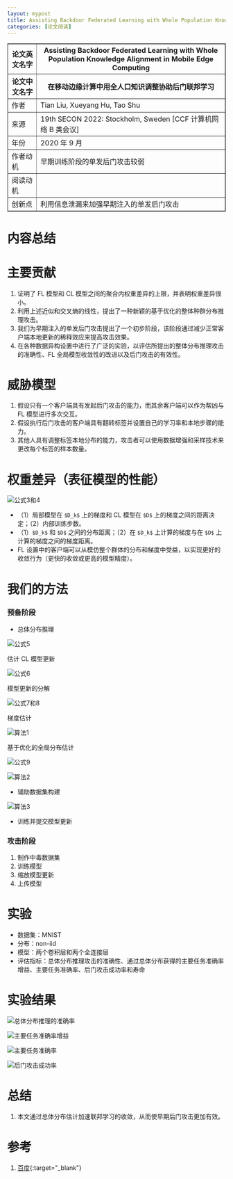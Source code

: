 ```yaml
---
layout: mypost
title: Assisting Backdoor Federated Learning with Whole Population Knowledge Alignment in Mobile Edge Computing
categories: [论文阅读]
---
```


<table border="1">
    <tr>
        <th>论文英文名字</th>
        <th>Assisting Backdoor Federated Learning with Whole Population Knowledge Alignment in Mobile Edge Computing</th>
    </tr>
    <tr>
        <th>论文中文名字</th>
        <th>在移动边缘计算中用全人口知识调整协助后门联邦学习</th>
    </tr>
    <tr>
        <td>作者</td>
        <td>Tian Liu, Xueyang Hu, Tao Shu</td>
    </tr>
    <tr>
        <td>来源</td>
        <td>19th SECON 2022: Stockholm, Sweden [CCF 计算机网络 B 类会议]</td>
    </tr>
    <tr>
        <td>年份</td>
        <td>2020 年 9 月</td>
    </tr>
    <tr>
        <td>作者动机</td>
        <td>早期训练阶段的单发后门攻击较弱</td>
    </tr>
    <tr>
        <td>阅读动机</td>
        <td></td>
    </tr>
    <tr>
        <td>创新点</td>
        <td>利用信息泄漏来加强早期注入的单发后门攻击</td>
    </tr>
</table>

# 内容总结

# 主要贡献

1. 证明了 FL 模型和 CL 模型之间的聚合内权重差异的上限，并表明权重差异很小。
2. 利用上述近似和交叉熵的线性，提出了一种新颖的基于优化的整体种群分布推理攻击。
3. 我们为早期注入的单发后门攻击提出了一个初步阶段，该阶段通过减少正常客户端本地更新的稀释效应来提高攻击效果。
4. 在各种数据异构设置中进行了广泛的实验，以评估所提出的整体分布推理攻击的准确性、FL 全局模型收敛性的改进以及后门攻击的有效性。

# 威胁模型

1. 假设只有一个客户端具有发起后门攻击的能力，而其余客户端可以作为帮凶与 FL 模型进行多次交互。
2. 假设执行后门攻击的客户端具有翻转标签并设置自己的学习率和本地步骤的能力。
3. 其他人具有调整标签本地分布的能力，攻击者可以使用数据增强和采样技术来更改每个标签的样本数量。

# 权重差异（表征模型的性能）

![公式3和4](公式3和4.png)

+ （1）局部模型在 `$D_k$` 上的梯度和 CL 模型在 `$D$` 上的梯度之间的距离决定；（2）内部训练步数。
+ （1）`$D_k$` 和 `$D$` 之间的分布距离；（2）在 `$D_k$` 上计算的梯度与在 `$D$` 上计算的梯度之间的梯度距离。
+ FL 设置中的客户端可以从模仿整个群体的分布和梯度中受益，以实现更好的收敛行为（更快的收敛或更高的模型精度）。

# 我们的方法

### 预备阶段

+ 总体分布推理

![公式5](公式5.png)

估计 CL 模型更新

![公式6](公式6.png)

模型更新的分解

![公式7和8](公式7和8.png)

梯度估计

![算法1](算法1.png)

基于优化的全局分布估计

![公式9](公式9.png)

![算法2](算法2.png)

+ 辅助数据集构建

![算法3](算法3.png)

+ 训练并提交模型更新

### 攻击阶段

1. 制作中毒数据集
2. 训练模型
3. 缩放模型更新
4. 上传模型

# 实验

+ 数据集：MNIST
+ 分布：non-iid
+ 模型：两个卷积层和两个全连接层
+ 评估指标：总体分布推理攻击的准确性、通过总体分布获得的主要任务准确率增益、主要任务准确率、后门攻击成功率和寿命

# 实验结果

![总体分布推理的准确率](总体分布推理的准确率.png)

![主要任务准确率增益](主要任务准确率增益.png)

![主要任务准确率](主要任务准确率.png)

![后门攻击成功率](后门攻击成功率.png)

# 总结

1. 本文通过总体分布估计加速联邦学习的收敛，从而使早期后门攻击更加有效。

# 参考

1. [百度](https://www.baidu.com){:target="_blank"}